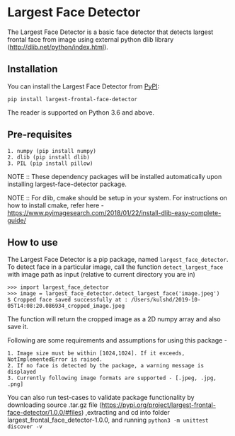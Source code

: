 # Largest Face Detector

The Largest Face Detector is a basic face detector that detects largest frontal face from image using external python dlib library (http://dlib.net/python/index.html).

## Installation

You can install the Largest Face Detector from [PyPI](https://pypi.org/project/largest-frontal-face-detector/1.0.0/):

    pip install largest-frontal-face-detector

The reader is supported on Python 3.6 and above.

## Pre-requisites
    1. numpy (pip install numpy)
    2. dlib (pip install dlib)
    3. PIL (pip install pillow)

NOTE :: These dependency packages will be installed automatically upon installing largest-face-detector package.

NOTE :: For dlib, cmake should be setup in your system. For instructions on how to install cmake, refer here - https://www.pyimagesearch.com/2018/01/22/install-dlib-easy-complete-guide/

## How to use

The Largest Face Detector is a pip package, named `largest_face_detector`.  To detect face in a particular image, call the function `detect_largest_face` with image path as input (relative to current directory you are in)

    >>> import largest_face_detector
    >>> image = largest_face_detector.detect_largest_face('image.jpeg')
    $ Cropped face saved successfully at : /Users/kulshd/2019-10-05T14:08:20.086934_cropped_image.jpeg

The function will return the cropped image as a 2D numpy array and also save it.

Following are some requirements and assumptions for using this package -

    1. Image size must be within [1024,1024]. If it exceeds, NotImplementedError is raised.   
    2. If no face is detected by the package, a warning message is displayed
    3. Currently following image formats are supported - [.jpeg, .jpg, .png]

You can also run test-cases to validate package functionality by downloading source .tar.gz file (https://pypi.org/project/largest-frontal-face-detector/1.0.0/#files) ,extracting and cd into folder largest_frontal_face_detector-1.0.0, and running `python3 -m unittest discover -v`